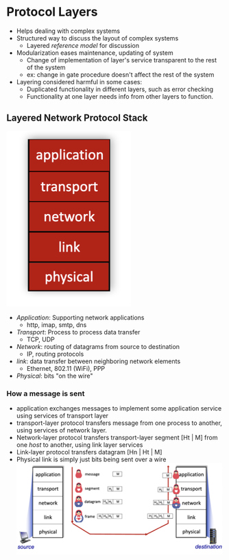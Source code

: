 # Protocol Layers

- Helps dealing with complex systems
- Structured way to discuss the layout of complex systems
  - Layered *reference model* for discussion
- Modularization eases maintenance, updating of system
  - Change of implementation of layer's service transparent to the rest of the system
  - ex: change in gate procedure doesn't affect the rest of the system
- Layering considered harmful in some cases:
  - Duplicated functionality in different layers, such as error checking
  - Functionality at one layer needs info from other layers to function.

## Layered Network Protocol Stack

![alt text](../imgs/1/internetlayering.png)

- *Application*: Supporting network applications
  - http, imap, smtp, dns
- *Transport*: Process to process data transfer
  - TCP, UDP
- *Network*: routing of datagrams from source to destination
  - IP, routing protocols
- *link*: data transfer between neighboring network elements
  - Ethernet, 802.11 (WiFi), PPP
- *Physical*: bits "on the wire"

### How a message is sent

- application exchanges messages to implement some application service using services of transport layer
- transport-layer protocol transfers message from one process to another, using services of network layer.
- Network-layer protocol transfers transport-layer segment [Ht | M] from one *host* to another, using link layer services
- Link-layer protocol transfers datagram [Hn | Ht | M]
- Physical link is simply just bits being sent over a wire
![alt text](../imgs/1/transport.png)
